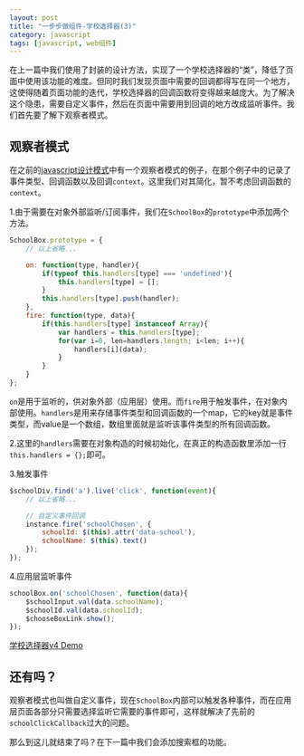 ```yaml
---
layout: post
title: "一步步做组件-学校选择器(3)"
category: javascript
tags: [javascript, web组件]
---
```


在上一篇中我们使用了封装的设计方法，实现了一个学校选择器的“类”，降低了页面中使用该功能的难度。但同时我们发现页面中需要的回调都得写在同一个地方，这使得随着页面功能的迭代，学校选择器的回调函数将变得越来越庞大。为了解决这个隐患，需要自定义事件，然后在页面中需要用到回调的地方改成监听事件。我们首先要了解下观察者模式。

<!-- more -->

观察者模式
-----------
在之前的[javascript设计模式](/blog/2014/11/js-pattern-part6-design-pattern.html#观察者模式)中有一个观察者模式的例子，在那个例子中的记录了事件类型、回调函数以及回调`context`。这里我们对其简化，暂不考虑回调函数的`context`。

1.由于需要在对象外部监听/订阅事件，我们在`SchoolBox`的`prototype`中添加两个方法。

```js
SchoolBox.prototype = {
    // 以上省略...

    on: function(type, handler){
        if(typeof this.handlers[type] === 'undefined'){
            this.handlers[type] = [];
        }
        this.handlers[type].push(handler);
    },
    fire: function(type, data){
        if(this.handlers[type] instanceof Array){
            var handlers = this.handlers[type];
            for(var i=0, len=handlers.length; i<len; i++){
                handlers[i](data);
            }
        }
    }
};
```

`on`是用于监听的，供对象外部（应用层）使用。而`fire`用于触发事件，在对象内部使用。`handlers`是用来存储事件类型和回调函数的一个map，它的key就是事件类型，而value是一个数组，数组里面就是监听该事件类型的所有回调函数。

2.这里的`handlers`需要在对象构造的时候初始化，在真正的构造函数里添加一行`this.handlers = {};`即可。

3.触发事件

```js
$schoolDiv.find('a').live('click', function(event){
    // 以上省略...

    // 自定义事件回调
    instance.fire('schoolChosen', {
        schoolId: $(this).attr('data-school'),
        schoolName: $(this).text()
    });
});
```

4.应用层监听事件

```js
schoolBox.on('schoolChosen', function(data){
    $schoolInput.val(data.schoolName);
    $schoolId.val(data.schoolId);
    $chooseBoxLink.show();
});
```

[学校选择器v4 Demo](/demo/SchoolBox/v4/demo.html)



还有吗？
--------
观察者模式也叫做自定义事件，现在`SchoolBox`内部可以触发各种事件，而在应用层页面各部分只需要选择监听它需要的事件即可，这样就解决了先前的`schoolClickCallback`过大的问题。

那么到这儿就结束了吗？在下一篇中我们会添加搜索框的功能。
